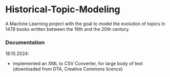 # Historical-Topic-Modeling
A Machine Learning project with the goal to model the evolution of topics in 1478 books written between the 16th and the 20th century.

### Documentation ###
18.10.2024:
- implemented an XML to CSV Converter, for large body of text (downloaded from DTA, Creative Commons licence)

